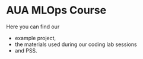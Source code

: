 # AUA MLOps Course

Here you can find our 
- example project, 
- the materials used during our coding lab sessions 
- and PSS.
